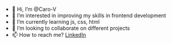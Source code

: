 - 👋 Hi, I’m @Caro-V
- 👀 I’m interested in improving my skills in frontend development
- 🌱 I’m currently learning js, css, html
- 💞️ I’m looking to collaborate on different projects
- 📫 How to reach me? [LinkedIn](www.linkedin.com/in/carolinavelasquezrodriguez)

<!---
Caro-V/Caro-V is a ✨ special ✨ repository because its `README.md` (this file) appears on your GitHub profile.
You can click the Preview link to take a look at your changes.
--->
